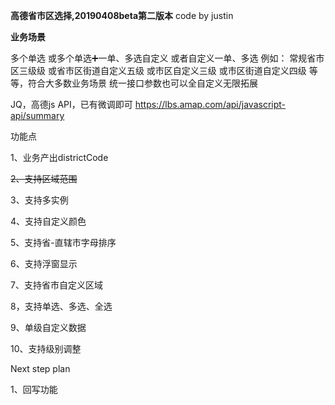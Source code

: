 **高德省市区选择,20190408beta第二版本**
code by justin

**业务场景**

多个单选
或多个单选➕一单、多选自定义
或者自定义一单、多选
例如：
常规省市区三级级
或省市区街道自定义五级
或市区自定义三级
或市区街道自定义四级
等等，符合大多数业务场景
统一接口参数也可以全自定义无限拓展

JQ，高德js API，已有微调即可
https://lbs.amap.com/api/javascript-api/summary

功能点

1、业务产出districtCode

~~2、支持区域范围~~

3、支持多实例

4、支持自定义颜色

5、支持省-直辖市字母排序

6、支持浮窗显示

7、支持省市自定义区域

8，支持单选、多选、全选

9、单级自定义数据

10、支持级别调整

Next step plan

1、回写功能
